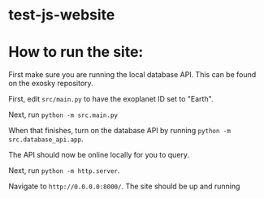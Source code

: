 # test-js-website
 
# How to run the site:

First make sure you are running the local database API. 
This can be found on the exosky repository. 

First, edit ```src/main.py``` to have the exoplanet ID set to "Earth".

Next, run ```python -m src.main.py```

When that finishes, turn on the database API by running ```python -m src.database_api.app```. 

The API should now be online locally for you to query.

Next, run ```python -m http.server```.

Navigate to ```http://0.0.0.0:8000/```. The site should be up and running